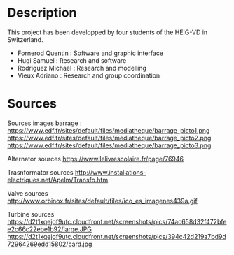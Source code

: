 # Description
This project has been developped by four students of the HEIG-VD in Switzerland.
- Fornerod Quentin : Software and graphic interface
- Hugi Samuel : Research and software
- Rodriguez Michaël : Research and modelling
- Vieux Adriano : Research and group coordination

# Sources

Sources images barrage :
https://www.edf.fr/sites/default/files/mediatheque/barrage_picto1.png
https://www.edf.fr/sites/default/files/mediatheque/barrage_picto2.png 
https://www.edf.fr/sites/default/files/mediatheque/barrage_picto3.png

Alternator sources
https://www.lelivrescolaire.fr/page/76946

Trasnformator sources
http://www.installations-electriques.net/Apelm/Transfo.htm 

Valve sources 
http://www.orbinox.fr/sites/default/files/ico_es_imagenes439a.gif

Turbine sources
https://d2t1xqejof9utc.cloudfront.net/screenshots/pics/74ac658d32f472bfee2c66c22ebe1b92/large.JPG
https://d2t1xqejof9utc.cloudfront.net/screenshots/pics/394c42d219a7bd9d72964269edd15802/card.jpg


